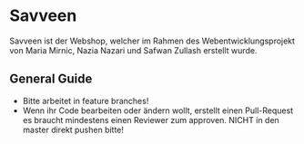 # Savveen
Savveen ist der Webshop, welcher im Rahmen des Webentwicklungsprojekt von Maria Mirnic, Nazia Nazari und Safwan Zullash erstellt wurde.

## General Guide

- Bitte arbeitet in feature branches!
- Wenn ihr Code bearbeiten oder ändern wollt, erstellt einen Pull-Request es braucht mindestens einen Reviewer zum approven. NICHT in den master direkt pushen bitte!
